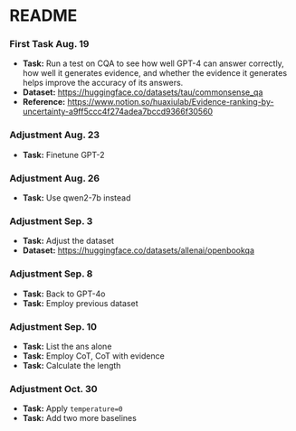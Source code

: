 # README

### First Task Aug. 19

+ **Task:** Run a test on CQA to see how well GPT-4 can answer correctly, how well it generates evidence, and whether the evidence it generates helps improve the accuracy of its answers.
+ **Dataset:** https://huggingface.co/datasets/tau/commonsense_qa
+ **Reference:** https://www.notion.so/huaxiulab/Evidence-ranking-by-uncertainty-a9ff5ccc4f274adea7bccd9366f30560

### Adjustment Aug. 23

+ **Task:** Finetune GPT-2

### Adjustment Aug. 26

+ **Task:** Use qwen2-7b instead

### Adjustment Sep. 3

+ **Task:** Adjust the dataset
+ **Dataset:** https://huggingface.co/datasets/allenai/openbookqa

### Adjustment Sep. 8

+ **Task:** Back to GPT-4o
+ **Task:** Employ previous dataset

### Adjustment Sep. 10

+ **Task:** List the ans alone
+ **Task:** Employ CoT, CoT with evidence
+ **Task:** Calculate the length

### Adjustment Oct. 30

+ **Task:** Apply `temperature=0`
+ **Task:** Add two more baselines
